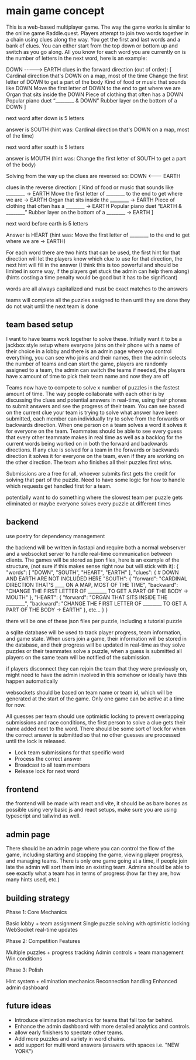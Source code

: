# main game concept

This is a web-based multiplayer game. The way the game works is similar to the online game Raddle.quest. Players attempt to join two words together in a chain using clues along the way. You get the first and last words and a bank of clues. You can either start from the top down or bottom up and switch as you go along. All you know for each word you are currently on is the number of letters in the next word, here is an example:

DOWN -----> EARTH
clues in the forward direction (out of order): [
    Cardinal direction that's DOWN on a map, most of the time
    Change the first letter of DOWN to get a part of the body
    Kind of food or music that sounds like DOWN
    Move the first letter of DOWN to the end to get where we are
    Organ that sits inside the DOWN
    Piece of clothing that often has a DOWN
    Popular piano duet “________ & DOWN”
    Rubber layer on the bottom of a DOWN
]

next word after down is 5 letters

answer is SOUTH (hint was: Cardinal direction that's DOWN on a map, most of the time)

next word after south is 5 letters

answer is MOUTH (hint was: Change the first letter of SOUTH to get a part of the body)

Solving from the way up the clues are reversed so:
DOWN <--- EARTH

clues in the reverse direction: [
    Kind of food or music that sounds like ________ → EARTH
    Move the first letter of ________ to the end to get where we are → EARTH
    Organ that sits inside the ________ → EARTH
    Piece of clothing that often has a ________ → EARTH
    Popular piano duet “EARTH & ________”
    Rubber layer on the bottom of a ________ → EARTH
]

next word before earth is 5 letters

Answer is HEART (hint was: Move the first letter of ________ to the end to get where we are → EARTH)

For each word there are two hints that can be used, the first hint for that direction will let the players know which clue to use for that direction, the next hint will fill in the answer (I think this is too powerful and should be limited in some way, if the players get stuck the admin can help them along) (hints costing a time penalty would be good but it has to be significant)

words are all always capitalized and must be exact matches to the answers

teams will complete all the puzzles assigned to then until they are done they do not wait until the next team is done

## team based setup

I want to have teams work together to solve these. Initially want it to be a jackbox style setup where everyone joins on their phone with a name of their choice in a lobby and there is an admin page where you control everything, you can see who joins and their names, then the admin selects the number of teams and can start the game, players are randomly assigned to a team, the admin can switch the teams if needed, the players have x amount of time to pick their team name and now they are off

Teams now have to compete to solve x number of puzzles in the fastest amount of time. The way people collaborate with each other is by discussing the clues and potential answers in real-time, using their phones to submit answers and see the progress of their team. You can see based on the current clue your team is trying to solve what answer have been submitted, each member can individually try to solve from the forwards or backwards direction. When one person on a team solves a word it solves it for everyone on the team. Teammates should be able to see every guess that every other teammate makes in real time as well as a backlog for the current words being worked on in both the forward and backwards directions. If any clue is solved for a team in the forwards or backwards direction it solves it for everyone on the team, even if they are working on the other direction. The team who finishes all their puzzles first wins.

Submissions are a free for all, whoever submits first gets the credit for solving that part of the puzzle. Need to have some logic for how to handle which requests get handled first for a team.

potentially want to do something where the slowest team per puzzle gets eliminated or maybe everyone solves every puzzle at different times

## backend

use poetry for dependency management

the backend will be written in fastapi and require both a normal webserver and a websocket server to handle real-time communication between clients. The games will be stored as json files, here is an example of the structure, (not sure if this makes sense right now but will stick with it):
{
    "words": [
        "DOWN",
        "SOUTH",
        "HEART",
        "EARTH"
    ],
    "clues": {
        # DOWN AND EARTH ARE NOT INCLUDED HERE
        "SOUTH": {
            "forward": "CARDINAL DIRECTION THAT'S ____ ON A MAP, MOST OF THE TIME",
            "backward": "CHANGE THE FIRST LETTER OF ________ TO GET A PART OF THE BODY -> MOUTH"
        },
        "HEART": {
            "forward": "ORGAN THAT SITS INSIDE THE ________",
            "backward": "CHANGE THE FIRST LETTER OF ________ TO GET A PART OF THE BODY -> EARTH"
        },
        etc...
    }
}

there will be one of these json files per puzzle, including a tutorial puzzle

a sqlite database will be used to track player progress, team information, and game state.
When users join a game, their information will be stored in the database, and their progress will be updated in real-time as they solve puzzles or their teammates solve a puzzle, when a guess is submitted all players on the same team will be notified of the submission.

if players disconnect they can rejoin the team that they were previously on, might need to have the admin involved in this somehow or ideally have this happen automatically

websockets should be based on team name or team id, which will be generated at the start of the game. Only one game can be active at a time for now.

All guesses per team should use optimistic locking to prevent overlapping submissions and race conditions, the first person to solve a clue gets their name added next to the word. There should be some sort of lock for when the correct answer is submitted so that no other guesses are processed until the lock is released.
- Lock team submissions for that specific word
- Process the correct answer
- Broadcast to all team members
- Release lock for next word

## frontend

the frontend will be made with react and vite, it should be as bare bones as possible using very basic js and react setups, make sure you are using typescript and tailwind as well.

## admin page

There should be an admin page where you can control the flow of the game, including starting and stopping the game, viewing player progress, and managing teams. There is only one game going at a time, if people join late the admin will sort them into an existing team. Admins should be able to see exactly what a team has in terms of progress (how far they are, how many hints used, etc.)

## building strategy

Phase 1: Core Mechanics

Basic lobby + team assignment
Single puzzle solving with optimistic locking
WebSocket real-time updates

Phase 2: Competition Features

Multiple puzzles + progress tracking
Admin controls + team management
Win conditions

Phase 3: Polish

Hint system + elimination mechanics
Reconnection handling
Enhanced admin dashboard

## future ideas

- Introduce elimination mechanics for teams that fall too far behind.
- Enhance the admin dashboard with more detailed analytics and controls.
- allow early finishers to spectate other teams.
- Add more puzzles and variety in word chains.
- add support for multi word answers (answers with spaces i.e. "NEW YORK")
